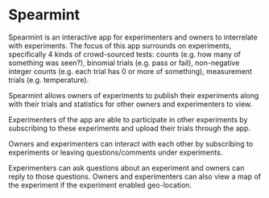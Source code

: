 # Spearmint

Spearmint is an interactive app for experimenters and owners to interrelate with experiments. The focus of this app surrounds on experiments, specifically 4 kinds of crowd-sourced tests: counts (e.g. how many of something was seen?), binomial trials (e.g. pass or fail), non-negative integer counts (e.g. each trial has 0 or more of something), measurement trials (e.g. temperature). 

Spearmint allows owners of experiments to publish their experiments along with their trials and statistics for other owners and experimenters to view. 

Experimenters of the app are able to participate in other experiments by subscribing to these experiments and upload their trials through the app.

Owners and experimenters can interact with each other by subscribing to experiments or leaving questions/comments under experiments. 

Experimenters can ask questions about an experiment and owners can reply to those questions. Owners and experimenters can also view a map of the experiment if the experiment enabled geo-location. 

